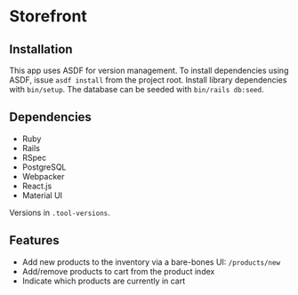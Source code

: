 Storefront
==========

Installation
------------

This app uses ASDF for version management. To install dependencies using ASDF,
issue `asdf install` from the project root. Install library dependencies with
`bin/setup`. The database can be seeded with `bin/rails db:seed`.

Dependencies
------------

- Ruby
- Rails
- RSpec
- PostgreSQL
- Webpacker
- React.js
- Material UI

Versions in `.tool-versions`.

Features
--------

- Add new products to the inventory via a bare-bones UI: `/products/new`
- Add/remove products to cart from the product index
- Indicate which products are currently in cart
